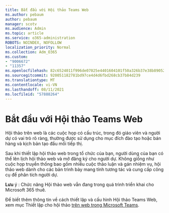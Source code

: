 ```yaml
---
title: Bắt đầu với Hội thảo Teams Web
ms.author: pebaum
author: pebaum
manager: scotv
ms.audience: Admin
ms.topic: article
ms.service: o365-administration
ROBOTS: NOINDEX, NOFOLLOW
localization_priority: Normal
ms.collection: Adm_O365
ms.custom:
- "9006672"
- "11357"
ms.openlocfilehash: 82c6524011f996de07025e4401604101f50a326b37e38b890524626325a01aaf
ms.sourcegitcommit: 920051182781bd97ce4d4d6fbd268cb37b84d239
ms.translationtype: MT
ms.contentlocale: vi-VN
ms.lasthandoff: 08/11/2021
ms.locfileid: "57888264"
---
```

# <a name="getting-started-with-teams-webinars"></a>Bắt đầu với Hội thảo Teams Web

Hội thảo trên web là các cuộc họp có cấu trúc, trong đó giáo viên và người dự có vai trò rõ ràng, thường được sử dụng cho mục đích đào tạo hoặc bán hàng và kịch bản tạo đầu mối tiếp thị.

Sau khi thiết lập hội thảo web trong tổ chức của bạn, người dùng của bạn có thể lên lịch hội thảo web và mở đăng ký cho người dự. Không giống như cuộc họp truyền thống bao gồm nhiều cuộc thảo luận và gán nhiệm vụ, hội thảo web dành cho các bản trình bày mang tính tương tác và cung cấp công cụ để phân tích người dự.

**Lưu** ý : Chức năng Hội thảo web vẫn đang trong quá trình triển khai cho Microsoft 365 thuê. 

Để biết thêm thông tin về cách thiết lập và cấu hình Hội thảo Teams Web, xem mục Thiết lập cho hội thảo [trên web trong Microsoft Teams](https://docs.microsoft.com/microsoftteams/set-up-webinars).